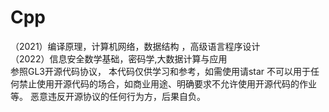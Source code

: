 # Cpp
（2021）编译原理，计算机网络，数据结构 ，高级语言程序设计<br/>
（2022）信息安全数学基础，密码学,大数据计算与应用  
参照GL3开源代码协议，
本代码仅供学习和参考，如需使用请star
不可以用于任何禁止使用开源代码的场合，如商业用途、明确要求不允许使用开源代码的作业等。
恶意违反开源协议的任何行为方，后果自负。
